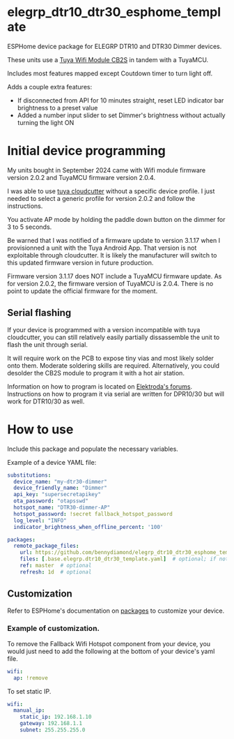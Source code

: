 # elegrp_dtr10_dtr30_esphome_template
ESPHome device package for ELEGRP DTR10 and DTR30 Dimmer devices.

These units use a [Tuya Wifi Module CB2S](https://docs.libretiny.eu/boards/cb2s/) in tandem with a TuyaMCU.

Includes most features mapped except Coutdown timer to turn light off.

Adds a couple extra features:
- If disconnected from API for 10 minutes straight, reset LED indicator bar brightness to a preset value 
- Added a number input slider to set Dimmer's brightness without actually turning the light ON



# Initial device programming
My units bought in September 2024 came with Wifi module firmware version 2.0.2 and TuyaMCU firmware version 2.0.4. 

I was able to use [tuya cloudcutter](https://github.com/tuya-cloudcutter/tuya-cloudcutter) without a specific device profile. I just needed to select a generic profile for version 2.0.2 and follow the instructions.

You activate AP mode by holding the paddle down button on the dimmer for 3 to 5 seconds.

Be warned that I was notified of a firmware update to version 3.1.17 when I provisionned a unit with the Tuya Android App. That version is not exploitable through cloudcutter.
It is likely the manufacturer will switch to this updated firmware version in future production.

Firmware version 3.1.17 does NOT include a TuyaMCU firmware update. As for version 2.0.2, the firmware version of TuyaMCU is 2.0.4. There is no point to update the official firmware for the moment.

## Serial flashing
If your device is programmed with a version incompatible with tuya cloudcutter, you can still relatively easily partially dissassemble the unit to flash the unit through serial.

It will require work on the PCB to expose tiny vias and most likely solder onto them. Moderate soldering skills are required. Alternatively, you could desolder the CB2S module to program it with a hot air station.

Information on how to program is located on [Elektroda's forums](https://www.elektroda.com/rtvforum/topic3974847.html). Instructions on how to program it via serial are written for DPR10/30 but will work for DTR10/30 as well.



# How to use
Include this package and populate the necessary variables.

Example of a device YAML file:
```yaml
substitutions:
  device_name: "my-dtr30-dimmer"
  device_friendly_name: "Dimmer"
  api_key: "supersecretapikey"
  ota_password: "otapsswd"
  hotspot_name: "DTR30-dimmer-AP"
  hotspot_password: !secret fallback_hotspot_password
  log_level: "INFO"
  indicator_brightness_when_offline_percent: '100'

packages:
  remote_package_files:
    url: https://github.com/bennydiamond/elegrp_dtr10_dtr30_esphome_template
    files: [.base.elegrp.dtr10_dtr30_template.yaml]  # optional; if not specified, all files will be included
    ref: master  # optional
    refresh: 1d  # optional
```

## Customization

Refer to ESPHome's documentation on [packages](https://esphome.io/components/packages) to customize your device.

### Example of customization. 
To remove the Fallback Wifi Hotspot component from your device, you would just need to add the following at the bottom of your device's yaml file.

```yaml
wifi:
  ap: !remove
```

To set static IP.
```yaml
wifi:
  manual_ip:
    static_ip: 192.168.1.10
    gateway: 192.168.1.1
    subnet: 255.255.255.0
```
